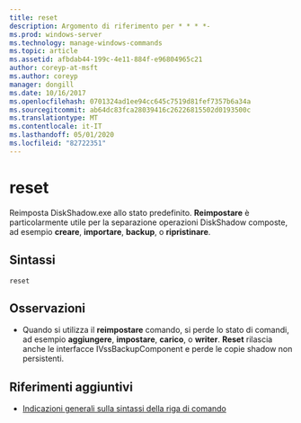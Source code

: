 ```yaml
---
title: reset
description: Argomento di riferimento per * * * *-
ms.prod: windows-server
ms.technology: manage-windows-commands
ms.topic: article
ms.assetid: afbdab44-199c-4e11-884f-e96804965c21
author: coreyp-at-msft
ms.author: coreyp
manager: dongill
ms.date: 10/16/2017
ms.openlocfilehash: 0701324ad1ee94cc645c7519d81fef7357b6a34a
ms.sourcegitcommit: ab64dc83fca28039416c26226815502d0193500c
ms.translationtype: MT
ms.contentlocale: it-IT
ms.lasthandoff: 05/01/2020
ms.locfileid: "82722351"
---
```

# <a name="reset"></a>reset



Reimposta DiskShadow.exe allo stato predefinito. **Reimpostare** è particolarmente utile per la separazione operazioni DiskShadow composte, ad esempio **creare**, **importare**, **backup**, o **ripristinare**.

## <a name="syntax"></a>Sintassi

```
reset
```

## <a name="remarks"></a>Osservazioni

-   Quando si utilizza il **reimpostare** comando, si perde lo stato di comandi, ad esempio **aggiungere**, **impostare**, **carico**, o **writer**. **Reset** rilascia anche le interfacce IVssBackupComponent e perde le copie shadow non persistenti.

## <a name="additional-references"></a>Riferimenti aggiuntivi

- [Indicazioni generali sulla sintassi della riga di comando](command-line-syntax-key.md)
